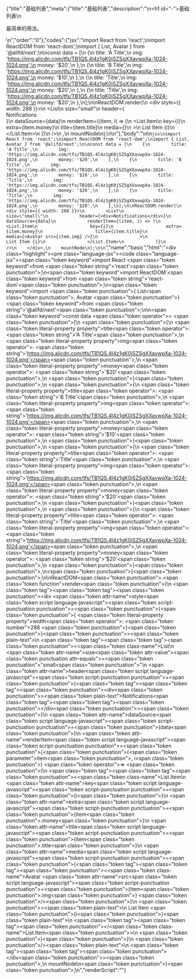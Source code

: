 {"title":"基础列表","meta":{"title":"基础列表","description":"\n<h1 id=\"-\">基础列表</h1>\n<p>最简单的用法。</p>\n","order":"0"},"codes":{"jsx":"import React from 'react';\nimport ReactDOM from 'react-dom';\nimport { List, Avatar } from '@alifd/next';\n\nconst data = [\n    {\n        title: 'A Title',\n        img: 'https://img.alicdn.com/tfs/TB1QS.4l4z1gK0jSZSgXXavwpXa-1024-1024.png',\n        money: '$20',\n    },\n    {\n        title: 'B Title',\n        img: 'https://img.alicdn.com/tfs/TB1QS.4l4z1gK0jSZSgXXavwpXa-1024-1024.png',\n        money: '$10',\n    },\n    {\n        title: 'Title',\n        img: 'https://img.alicdn.com/tfs/TB1QS.4l4z1gK0jSZSgXXavwpXa-1024-1024.png',\n        money: '$20',\n    },\n    {\n        title: 'Title',\n        img: 'https://img.alicdn.com/tfs/TB1QS.4l4z1gK0jSZSgXXavwpXa-1024-1024.png',\n        money: '$20',\n    },\n];\n\nReactDOM.render(\n    <div style={{ width: 288 }}>\n        <List\n            size=\"small\"\n            header={<div>Notifications</div>}\n            dataSource={data}\n            renderItem={(item, i) => (\n                <List.Item\n                    key={i}\n                    extra={item.money}\n                    title={item.title}\n                    media={<Avatar src={item.img} />}\n                >\n                    List Item {i}\n                </List.Item>\n            )}\n        />\n    </div>,\n    mountNode\n);\n\n"},"body":"\n\n````jsx\nimport React from 'react';\nimport ReactDOM from 'react-dom';\nimport { List, Avatar } from '@alifd/next';\n\nconst data = [\n    {\n        title: 'A Title',\n        img: 'https://img.alicdn.com/tfs/TB1QS.4l4z1gK0jSZSgXXavwpXa-1024-1024.png',\n        money: '$20',\n    },\n    {\n        title: 'B Title',\n        img: 'https://img.alicdn.com/tfs/TB1QS.4l4z1gK0jSZSgXXavwpXa-1024-1024.png',\n        money: '$10',\n    },\n    {\n        title: 'Title',\n        img: 'https://img.alicdn.com/tfs/TB1QS.4l4z1gK0jSZSgXXavwpXa-1024-1024.png',\n        money: '$20',\n    },\n    {\n        title: 'Title',\n        img: 'https://img.alicdn.com/tfs/TB1QS.4l4z1gK0jSZSgXXavwpXa-1024-1024.png',\n        money: '$20',\n    },\n];\n\nReactDOM.render(\n    <div style={{ width: 288 }}>\n        <List\n            size=\"small\"\n            header={<div>Notifications</div>}\n            dataSource={data}\n            renderItem={(item, i) => (\n                <List.Item\n                    key={i}\n                    extra={item.money}\n                    title={item.title}\n                    media={<Avatar src={item.img} />}\n                >\n                    List Item {i}\n                </List.Item>\n            )}\n        />\n    </div>,\n    mountNode\n);\n\n````","name":"basic","html":"<script>(function(){var __create = Object.create;\nvar __defProp = Object.defineProperty;\nvar __getOwnPropDesc = Object.getOwnPropertyDescriptor;\nvar __getOwnPropNames = Object.getOwnPropertyNames;\nvar __getProtoOf = Object.getPrototypeOf;\nvar __hasOwnProp = Object.prototype.hasOwnProperty;\nvar __copyProps = (to, from, except, desc) => {\n  if (from && typeof from === \"object\" || typeof from === \"function\") {\n    for (let key of __getOwnPropNames(from))\n      if (!__hasOwnProp.call(to, key) && key !== except)\n        __defProp(to, key, { get: () => from[key], enumerable: !(desc = __getOwnPropDesc(from, key)) || desc.enumerable });\n  }\n  return to;\n};\nvar __toESM = (mod, isNodeMode, target) => (target = mod != null ? __create(__getProtoOf(mod)) : {}, __copyProps(\n  // If the importer is in node compatibility mode or this is not an ESM\n  // file that has been converted to a CommonJS file using a Babel-\n  // compatible transform (i.e. \"__esModule\" has not been set), then set\n  // \"default\" to the CommonJS \"module.exports\" for node compatibility.\n  isNodeMode || !mod || !mod.__esModule ? __defProp(target, \"default\", { value: mod, enumerable: true }) : target,\n  mod\n));\nvar import_react = __toESM(require(\"react\"));\nvar import_react_dom = __toESM(require(\"react-dom\"));\nvar import_next = require(\"@alifd/next\");\nconst data = [\n  {\n    title: \"A Title\",\n    img: \"https://img.alicdn.com/tfs/TB1QS.4l4z1gK0jSZSgXXavwpXa-1024-1024.png\",\n    money: \"$20\"\n  },\n  {\n    title: \"B Title\",\n    img: \"https://img.alicdn.com/tfs/TB1QS.4l4z1gK0jSZSgXXavwpXa-1024-1024.png\",\n    money: \"$10\"\n  },\n  {\n    title: \"Title\",\n    img: \"https://img.alicdn.com/tfs/TB1QS.4l4z1gK0jSZSgXXavwpXa-1024-1024.png\",\n    money: \"$20\"\n  },\n  {\n    title: \"Title\",\n    img: \"https://img.alicdn.com/tfs/TB1QS.4l4z1gK0jSZSgXXavwpXa-1024-1024.png\",\n    money: \"$20\"\n  }\n];\nimport_react_dom.default.render(\n  /* @__PURE__ */ import_react.default.createElement(\"div\", { style: { width: 288 } }, /* @__PURE__ */ import_react.default.createElement(\n    import_next.List,\n    {\n      size: \"small\",\n      header: /* @__PURE__ */ import_react.default.createElement(\"div\", null, \"Notifications\"),\n      dataSource: data,\n      renderItem: (item, i) => /* @__PURE__ */ import_react.default.createElement(\n        import_next.List.Item,\n        {\n          key: i,\n          extra: item.money,\n          title: item.title,\n          media: /* @__PURE__ */ import_react.default.createElement(import_next.Avatar, { src: item.img })\n        },\n        \"List Item \",\n        i\n      )\n    }\n  )),\n  mountNode\n);\n})()</script><div class=\"highlight\"><pre class=\"language-jsx\"><code class=\"language-jsx\"><span class=\"token keyword\">import</span> React <span class=\"token keyword\">from</span> <span class=\"token string\">'react'</span><span class=\"token punctuation\">;</span>\n<span class=\"token keyword\">import</span> ReactDOM <span class=\"token keyword\">from</span> <span class=\"token string\">'react-dom'</span><span class=\"token punctuation\">;</span>\n<span class=\"token keyword\">import</span> <span class=\"token punctuation\">{</span> List<span class=\"token punctuation\">,</span> Avatar <span class=\"token punctuation\">}</span> <span class=\"token keyword\">from</span> <span class=\"token string\">'@alifd/next'</span><span class=\"token punctuation\">;</span>\n\n<span class=\"token keyword\">const</span> data <span class=\"token operator\">=</span> <span class=\"token punctuation\">[</span>\n    <span class=\"token punctuation\">{</span>\n        <span class=\"token literal-property property\">title</span><span class=\"token operator\">:</span> <span class=\"token string\">'A Title'</span><span class=\"token punctuation\">,</span>\n        <span class=\"token literal-property property\">img</span><span class=\"token operator\">:</span> <span class=\"token string\">'https://img.alicdn.com/tfs/TB1QS.4l4z1gK0jSZSgXXavwpXa-1024-1024.png'</span><span class=\"token punctuation\">,</span>\n        <span class=\"token literal-property property\">money</span><span class=\"token operator\">:</span> <span class=\"token string\">'$20'</span><span class=\"token punctuation\">,</span>\n    <span class=\"token punctuation\">}</span><span class=\"token punctuation\">,</span>\n    <span class=\"token punctuation\">{</span>\n        <span class=\"token literal-property property\">title</span><span class=\"token operator\">:</span> <span class=\"token string\">'B Title'</span><span class=\"token punctuation\">,</span>\n        <span class=\"token literal-property property\">img</span><span class=\"token operator\">:</span> <span class=\"token string\">'https://img.alicdn.com/tfs/TB1QS.4l4z1gK0jSZSgXXavwpXa-1024-1024.png'</span><span class=\"token punctuation\">,</span>\n        <span class=\"token literal-property property\">money</span><span class=\"token operator\">:</span> <span class=\"token string\">'$10'</span><span class=\"token punctuation\">,</span>\n    <span class=\"token punctuation\">}</span><span class=\"token punctuation\">,</span>\n    <span class=\"token punctuation\">{</span>\n        <span class=\"token literal-property property\">title</span><span class=\"token operator\">:</span> <span class=\"token string\">'Title'</span><span class=\"token punctuation\">,</span>\n        <span class=\"token literal-property property\">img</span><span class=\"token operator\">:</span> <span class=\"token string\">'https://img.alicdn.com/tfs/TB1QS.4l4z1gK0jSZSgXXavwpXa-1024-1024.png'</span><span class=\"token punctuation\">,</span>\n        <span class=\"token literal-property property\">money</span><span class=\"token operator\">:</span> <span class=\"token string\">'$20'</span><span class=\"token punctuation\">,</span>\n    <span class=\"token punctuation\">}</span><span class=\"token punctuation\">,</span>\n    <span class=\"token punctuation\">{</span>\n        <span class=\"token literal-property property\">title</span><span class=\"token operator\">:</span> <span class=\"token string\">'Title'</span><span class=\"token punctuation\">,</span>\n        <span class=\"token literal-property property\">img</span><span class=\"token operator\">:</span> <span class=\"token string\">'https://img.alicdn.com/tfs/TB1QS.4l4z1gK0jSZSgXXavwpXa-1024-1024.png'</span><span class=\"token punctuation\">,</span>\n        <span class=\"token literal-property property\">money</span><span class=\"token operator\">:</span> <span class=\"token string\">'$20'</span><span class=\"token punctuation\">,</span>\n    <span class=\"token punctuation\">}</span><span class=\"token punctuation\">,</span>\n<span class=\"token punctuation\">]</span><span class=\"token punctuation\">;</span>\n\nReactDOM<span class=\"token punctuation\">.</span><span class=\"token function\">render</span><span class=\"token punctuation\">(</span>\n    <span class=\"token tag\"><span class=\"token tag\"><span class=\"token punctuation\">&lt;</span>div</span> <span class=\"token attr-name\">style</span><span class=\"token script language-javascript\"><span class=\"token script-punctuation punctuation\">=</span><span class=\"token punctuation\">{</span><span class=\"token punctuation\">{</span> <span class=\"token literal-property property\">width</span><span class=\"token operator\">:</span> <span class=\"token number\">288</span> <span class=\"token punctuation\">}</span><span class=\"token punctuation\">}</span></span><span class=\"token punctuation\">></span></span><span class=\"token plain-text\">\n        </span><span class=\"token tag\"><span class=\"token tag\"><span class=\"token punctuation\">&lt;</span><span class=\"token class-name\">List</span></span>\n            <span class=\"token attr-name\">size</span><span class=\"token attr-value\"><span class=\"token punctuation attr-equals\">=</span><span class=\"token punctuation\">\"</span>small<span class=\"token punctuation\">\"</span></span>\n            <span class=\"token attr-name\">header</span><span class=\"token script language-javascript\"><span class=\"token script-punctuation punctuation\">=</span><span class=\"token punctuation\">{</span><span class=\"token tag\"><span class=\"token tag\"><span class=\"token punctuation\">&lt;</span>div</span><span class=\"token punctuation\">></span></span><span class=\"token plain-text\">Notifications</span><span class=\"token tag\"><span class=\"token tag\"><span class=\"token punctuation\">&lt;/</span>div</span><span class=\"token punctuation\">></span></span><span class=\"token punctuation\">}</span></span>\n            <span class=\"token attr-name\">dataSource</span><span class=\"token script language-javascript\"><span class=\"token script-punctuation punctuation\">=</span><span class=\"token punctuation\">{</span>data<span class=\"token punctuation\">}</span></span>\n            <span class=\"token attr-name\">renderItem</span><span class=\"token script language-javascript\"><span class=\"token script-punctuation punctuation\">=</span><span class=\"token punctuation\">{</span><span class=\"token punctuation\">(</span><span class=\"token parameter\">item<span class=\"token punctuation\">,</span> i</span><span class=\"token punctuation\">)</span> <span class=\"token operator\">=></span> <span class=\"token punctuation\">(</span>\n                <span class=\"token tag\"><span class=\"token tag\"><span class=\"token punctuation\">&lt;</span><span class=\"token class-name\">List.Item</span></span>\n                    <span class=\"token attr-name\">key</span><span class=\"token script language-javascript\"><span class=\"token script-punctuation punctuation\">=</span><span class=\"token punctuation\">{</span>i<span class=\"token punctuation\">}</span></span>\n                    <span class=\"token attr-name\">extra</span><span class=\"token script language-javascript\"><span class=\"token script-punctuation punctuation\">=</span><span class=\"token punctuation\">{</span>item<span class=\"token punctuation\">.</span>money<span class=\"token punctuation\">}</span></span>\n                    <span class=\"token attr-name\">title</span><span class=\"token script language-javascript\"><span class=\"token script-punctuation punctuation\">=</span><span class=\"token punctuation\">{</span>item<span class=\"token punctuation\">.</span>title<span class=\"token punctuation\">}</span></span>\n                    <span class=\"token attr-name\">media</span><span class=\"token script language-javascript\"><span class=\"token script-punctuation punctuation\">=</span><span class=\"token punctuation\">{</span><span class=\"token tag\"><span class=\"token tag\"><span class=\"token punctuation\">&lt;</span><span class=\"token class-name\">Avatar</span></span> <span class=\"token attr-name\">src</span><span class=\"token script language-javascript\"><span class=\"token script-punctuation punctuation\">=</span><span class=\"token punctuation\">{</span>item<span class=\"token punctuation\">.</span>img<span class=\"token punctuation\">}</span></span> <span class=\"token punctuation\">/></span></span><span class=\"token punctuation\">}</span></span>\n                <span class=\"token punctuation\">></span></span><span class=\"token plain-text\">\n                    List Item </span><span class=\"token punctuation\">{</span>i<span class=\"token punctuation\">}</span><span class=\"token plain-text\">\n                </span><span class=\"token tag\"><span class=\"token tag\"><span class=\"token punctuation\">&lt;/</span><span class=\"token class-name\">List.Item</span></span><span class=\"token punctuation\">></span></span>\n            <span class=\"token punctuation\">)</span><span class=\"token punctuation\">}</span></span>\n        <span class=\"token punctuation\">/></span></span><span class=\"token plain-text\">\n    </span><span class=\"token tag\"><span class=\"token tag\"><span class=\"token punctuation\">&lt;/</span>div</span><span class=\"token punctuation\">></span></span><span class=\"token punctuation\">,</span>\n    mountNode\n<span class=\"token punctuation\">)</span><span class=\"token punctuation\">;</span>\n</code></pre></div>","renderScript":"<script>(function(){var __create = Object.create;\nvar __defProp = Object.defineProperty;\nvar __getOwnPropDesc = Object.getOwnPropertyDescriptor;\nvar __getOwnPropNames = Object.getOwnPropertyNames;\nvar __getProtoOf = Object.getPrototypeOf;\nvar __hasOwnProp = Object.prototype.hasOwnProperty;\nvar __copyProps = (to, from, except, desc) => {\n  if (from && typeof from === \"object\" || typeof from === \"function\") {\n    for (let key of __getOwnPropNames(from))\n      if (!__hasOwnProp.call(to, key) && key !== except)\n        __defProp(to, key, { get: () => from[key], enumerable: !(desc = __getOwnPropDesc(from, key)) || desc.enumerable });\n  }\n  return to;\n};\nvar __toESM = (mod, isNodeMode, target) => (target = mod != null ? __create(__getProtoOf(mod)) : {}, __copyProps(\n  // If the importer is in node compatibility mode or this is not an ESM\n  // file that has been converted to a CommonJS file using a Babel-\n  // compatible transform (i.e. \"__esModule\" has not been set), then set\n  // \"default\" to the CommonJS \"module.exports\" for node compatibility.\n  isNodeMode || !mod || !mod.__esModule ? __defProp(target, \"default\", { value: mod, enumerable: true }) : target,\n  mod\n));\nvar import_react_live = require(\"react-live\");\nvar import_next = require(\"@alifd/next\");\nvar import_react = __toESM(require(\"react\"));\nvar import_react_dom = __toESM(require(\"react-dom\"));\nvar import_next2 = require(\"@alifd/next\");\nwindow.demoNames.push(\"basic\");\nwindow.basicRenderScript = function basicRenderScript2(liveDemo) {\n  var mountNode = document.getElementById(\"basic-mount\");\n  if (liveDemo === \"false\") {\n    document.getElementById(\"basic-body\").innerHTML = `<pre class=\"language-jsx\"><code class=\"language-jsx\"><span class=\"token keyword\">import</span> React <span class=\"token keyword\">from</span> <span class=\"token string\">'react'</span><span class=\"token punctuation\">;</span>\n<span class=\"token keyword\">import</span> ReactDOM <span class=\"token keyword\">from</span> <span class=\"token string\">'react-dom'</span><span class=\"token punctuation\">;</span>\n<span class=\"token keyword\">import</span> <span class=\"token punctuation\">{</span> List<span class=\"token punctuation\">,</span> Avatar <span class=\"token punctuation\">}</span> <span class=\"token keyword\">from</span> <span class=\"token string\">'@alifd/next'</span><span class=\"token punctuation\">;</span>\n\n<span class=\"token keyword\">const</span> data <span class=\"token operator\">=</span> <span class=\"token punctuation\">[</span>\n    <span class=\"token punctuation\">{</span>\n        <span class=\"token literal-property property\">title</span><span class=\"token operator\">:</span> <span class=\"token string\">'A Title'</span><span class=\"token punctuation\">,</span>\n        <span class=\"token literal-property property\">img</span><span class=\"token operator\">:</span> <span class=\"token string\">'https://img.alicdn.com/tfs/TB1QS.4l4z1gK0jSZSgXXavwpXa-1024-1024.png'</span><span class=\"token punctuation\">,</span>\n        <span class=\"token literal-property property\">money</span><span class=\"token operator\">:</span> <span class=\"token string\">'{dollar}20'</span><span class=\"token punctuation\">,</span>\n    <span class=\"token punctuation\">}</span><span class=\"token punctuation\">,</span>\n    <span class=\"token punctuation\">{</span>\n        <span class=\"token literal-property property\">title</span><span class=\"token operator\">:</span> <span class=\"token string\">'B Title'</span><span class=\"token punctuation\">,</span>\n        <span class=\"token literal-property property\">img</span><span class=\"token operator\">:</span> <span class=\"token string\">'https://img.alicdn.com/tfs/TB1QS.4l4z1gK0jSZSgXXavwpXa-1024-1024.png'</span><span class=\"token punctuation\">,</span>\n        <span class=\"token literal-property property\">money</span><span class=\"token operator\">:</span> <span class=\"token string\">'{dollar}10'</span><span class=\"token punctuation\">,</span>\n    <span class=\"token punctuation\">}</span><span class=\"token punctuation\">,</span>\n    <span class=\"token punctuation\">{</span>\n        <span class=\"token literal-property property\">title</span><span class=\"token operator\">:</span> <span class=\"token string\">'Title'</span><span class=\"token punctuation\">,</span>\n        <span class=\"token literal-property property\">img</span><span class=\"token operator\">:</span> <span class=\"token string\">'https://img.alicdn.com/tfs/TB1QS.4l4z1gK0jSZSgXXavwpXa-1024-1024.png'</span><span class=\"token punctuation\">,</span>\n        <span class=\"token literal-property property\">money</span><span class=\"token operator\">:</span> <span class=\"token string\">'{dollar}20'</span><span class=\"token punctuation\">,</span>\n    <span class=\"token punctuation\">}</span><span class=\"token punctuation\">,</span>\n    <span class=\"token punctuation\">{</span>\n        <span class=\"token literal-property property\">title</span><span class=\"token operator\">:</span> <span class=\"token string\">'Title'</span><span class=\"token punctuation\">,</span>\n        <span class=\"token literal-property property\">img</span><span class=\"token operator\">:</span> <span class=\"token string\">'https://img.alicdn.com/tfs/TB1QS.4l4z1gK0jSZSgXXavwpXa-1024-1024.png'</span><span class=\"token punctuation\">,</span>\n        <span class=\"token literal-property property\">money</span><span class=\"token operator\">:</span> <span class=\"token string\">'{dollar}20'</span><span class=\"token punctuation\">,</span>\n    <span class=\"token punctuation\">}</span><span class=\"token punctuation\">,</span>\n<span class=\"token punctuation\">]</span><span class=\"token punctuation\">;</span>\n\nReactDOM<span class=\"token punctuation\">.</span><span class=\"token function\">render</span><span class=\"token punctuation\">(</span>\n    <span class=\"token tag\"><span class=\"token tag\"><span class=\"token punctuation\">&lt;</span>div</span> <span class=\"token attr-name\">style</span><span class=\"token script language-javascript\"><span class=\"token script-punctuation punctuation\">=</span><span class=\"token punctuation\">{</span><span class=\"token punctuation\">{</span> <span class=\"token literal-property property\">width</span><span class=\"token operator\">:</span> <span class=\"token number\">288</span> <span class=\"token punctuation\">}</span><span class=\"token punctuation\">}</span></span><span class=\"token punctuation\">></span></span><span class=\"token plain-text\">\n        </span><span class=\"token tag\"><span class=\"token tag\"><span class=\"token punctuation\">&lt;</span><span class=\"token class-name\">List</span></span>\n            <span class=\"token attr-name\">size</span><span class=\"token attr-value\"><span class=\"token punctuation attr-equals\">=</span><span class=\"token punctuation\">\"</span>small<span class=\"token punctuation\">\"</span></span>\n            <span class=\"token attr-name\">header</span><span class=\"token script language-javascript\"><span class=\"token script-punctuation punctuation\">=</span><span class=\"token punctuation\">{</span><span class=\"token tag\"><span class=\"token tag\"><span class=\"token punctuation\">&lt;</span>div</span><span class=\"token punctuation\">></span></span><span class=\"token plain-text\">Notifications</span><span class=\"token tag\"><span class=\"token tag\"><span class=\"token punctuation\">&lt;/</span>div</span><span class=\"token punctuation\">></span></span><span class=\"token punctuation\">}</span></span>\n            <span class=\"token attr-name\">dataSource</span><span class=\"token script language-javascript\"><span class=\"token script-punctuation punctuation\">=</span><span class=\"token punctuation\">{</span>data<span class=\"token punctuation\">}</span></span>\n            <span class=\"token attr-name\">renderItem</span><span class=\"token script language-javascript\"><span class=\"token script-punctuation punctuation\">=</span><span class=\"token punctuation\">{</span><span class=\"token punctuation\">(</span><span class=\"token parameter\">item<span class=\"token punctuation\">,</span> i</span><span class=\"token punctuation\">)</span> <span class=\"token operator\">=></span> <span class=\"token punctuation\">(</span>\n                <span class=\"token tag\"><span class=\"token tag\"><span class=\"token punctuation\">&lt;</span><span class=\"token class-name\">List.Item</span></span>\n                    <span class=\"token attr-name\">key</span><span class=\"token script language-javascript\"><span class=\"token script-punctuation punctuation\">=</span><span class=\"token punctuation\">{</span>i<span class=\"token punctuation\">}</span></span>\n                    <span class=\"token attr-name\">extra</span><span class=\"token script language-javascript\"><span class=\"token script-punctuation punctuation\">=</span><span class=\"token punctuation\">{</span>item<span class=\"token punctuation\">.</span>money<span class=\"token punctuation\">}</span></span>\n                    <span class=\"token attr-name\">title</span><span class=\"token script language-javascript\"><span class=\"token script-punctuation punctuation\">=</span><span class=\"token punctuation\">{</span>item<span class=\"token punctuation\">.</span>title<span class=\"token punctuation\">}</span></span>\n                    <span class=\"token attr-name\">media</span><span class=\"token script language-javascript\"><span class=\"token script-punctuation punctuation\">=</span><span class=\"token punctuation\">{</span><span class=\"token tag\"><span class=\"token tag\"><span class=\"token punctuation\">&lt;</span><span class=\"token class-name\">Avatar</span></span> <span class=\"token attr-name\">src</span><span class=\"token script language-javascript\"><span class=\"token script-punctuation punctuation\">=</span><span class=\"token punctuation\">{</span>item<span class=\"token punctuation\">.</span>img<span class=\"token punctuation\">}</span></span> <span class=\"token punctuation\">/></span></span><span class=\"token punctuation\">}</span></span>\n                <span class=\"token punctuation\">></span></span><span class=\"token plain-text\">\n                    List Item </span><span class=\"token punctuation\">{</span>i<span class=\"token punctuation\">}</span><span class=\"token plain-text\">\n                </span><span class=\"token tag\"><span class=\"token tag\"><span class=\"token punctuation\">&lt;/</span><span class=\"token class-name\">List.Item</span></span><span class=\"token punctuation\">></span></span>\n            <span class=\"token punctuation\">)</span><span class=\"token punctuation\">}</span></span>\n        <span class=\"token punctuation\">/></span></span><span class=\"token plain-text\">\n    </span><span class=\"token tag\"><span class=\"token tag\"><span class=\"token punctuation\">&lt;/</span>div</span><span class=\"token punctuation\">></span></span><span class=\"token punctuation\">,</span>\n    mountNode\n<span class=\"token punctuation\">)</span><span class=\"token punctuation\">;</span>\n\n</code></pre>\n`.replace(/{backquote}/g, \"`\").replace(/{dollar}/g, \"$\");\n    const data = [\n      {\n        title: \"A Title\",\n        img: \"https://img.alicdn.com/tfs/TB1QS.4l4z1gK0jSZSgXXavwpXa-1024-1024.png\",\n        money: \"$20\"\n      },\n      {\n        title: \"B Title\",\n        img: \"https://img.alicdn.com/tfs/TB1QS.4l4z1gK0jSZSgXXavwpXa-1024-1024.png\",\n        money: \"$10\"\n      },\n      {\n        title: \"Title\",\n        img: \"https://img.alicdn.com/tfs/TB1QS.4l4z1gK0jSZSgXXavwpXa-1024-1024.png\",\n        money: \"$20\"\n      },\n      {\n        title: \"Title\",\n        img: \"https://img.alicdn.com/tfs/TB1QS.4l4z1gK0jSZSgXXavwpXa-1024-1024.png\",\n        money: \"$20\"\n      }\n    ];\n    import_react_dom.default.render(\n      /* @__PURE__ */ import_react.default.createElement(\"div\", { style: { width: 288 } }, /* @__PURE__ */ import_react.default.createElement(\n        import_next2.List,\n        {\n          size: \"small\",\n          header: /* @__PURE__ */ import_react.default.createElement(\"div\", null, \"Notifications\"),\n          dataSource: data,\n          renderItem: (item, i) => /* @__PURE__ */ import_react.default.createElement(\n            import_next2.List.Item,\n            {\n              key: i,\n              extra: item.money,\n              title: item.title,\n              media: /* @__PURE__ */ import_react.default.createElement(import_next2.Avatar, { src: item.img })\n            },\n            \"List Item \",\n            i\n          )\n        }\n      )),\n      mountNode\n    );\n    return;\n  }\n  const basicLiveScript = `const data = [\n  {\n    title: \"A Title\",\n    img: \"https://img.alicdn.com/tfs/TB1QS.4l4z1gK0jSZSgXXavwpXa-1024-1024.png\",\n    money: \"$20\"\n  },\n  {\n    title: \"B Title\",\n    img: \"https://img.alicdn.com/tfs/TB1QS.4l4z1gK0jSZSgXXavwpXa-1024-1024.png\",\n    money: \"$10\"\n  },\n  {\n    title: \"Title\",\n    img: \"https://img.alicdn.com/tfs/TB1QS.4l4z1gK0jSZSgXXavwpXa-1024-1024.png\",\n    money: \"$20\"\n  },\n  {\n    title: \"Title\",\n    img: \"https://img.alicdn.com/tfs/TB1QS.4l4z1gK0jSZSgXXavwpXa-1024-1024.png\",\n    money: \"$20\"\n  }\n];\nReactDOM.render(\n  /* @__PURE__ */ React.createElement(\"div\", { style: { width: 288 } }, /* @__PURE__ */ React.createElement(\n    List,\n    {\n      size: \"small\",\n      header: /* @__PURE__ */ React.createElement(\"div\", null, \"Notifications\"),\n      dataSource: data,\n      renderItem: (item, i) => /* @__PURE__ */ React.createElement(\n        List.Item,\n        {\n          key: i,\n          extra: item.money,\n          title: item.title,\n          media: /* @__PURE__ */ React.createElement(Avatar, { src: item.img })\n        },\n        \"List Item \",\n        i\n      )\n    }\n  )),\n  mountNode\n);`;\n  const emptyTheme = {\n    plain: {},\n    styles: [\n      {\n        types: [],\n        styles: {}\n      }\n    ]\n  };\n  function renderAfter() {\n    import_react_dom.default.render(\n      /* @__PURE__ */ import_react.default.createElement(\n        import_next.Balloon.Tooltip,\n        {\n          align: \"t\",\n          style: { maxWidth: 320 },\n          trigger: /* @__PURE__ */ import_react.default.createElement(\n            \"div\",\n            {\n              dangerouslySetInnerHTML: {\n                __html: `<pre class=\"language-jsx\"><code class=\"language-jsx\"><span class=\"token keyword\">import</span> React <span class=\"token keyword\">from</span> <span class=\"token string\">'react'</span><span class=\"token punctuation\">;</span>\n<span class=\"token keyword\">import</span> ReactDOM <span class=\"token keyword\">from</span> <span class=\"token string\">'react-dom'</span><span class=\"token punctuation\">;</span>\n<span class=\"token keyword\">import</span> <span class=\"token punctuation\">{</span> List<span class=\"token punctuation\">,</span> Avatar <span class=\"token punctuation\">}</span> <span class=\"token keyword\">from</span> <span class=\"token string\">'@alifd/next'</span><span class=\"token punctuation\">;</span>\n</code></pre>\n`\n              }\n            }\n          )\n        },\n        \"\\u7F16\\u8F91\\u6A21\\u5F0F\\u6682\\u4E0D\\u652F\\u6301\\u4FEE\\u6539\\u4F9D\\u8D56\\u5F15\\u5165\"\n      ),\n      document.getElementById(\"basic-live-import\")\n    );\n  }\n  class LiveRenderer extends import_react.default.Component {\n    constructor(props) {\n      super(props);\n      this.onBlur = () => {\n        const time = (/* @__PURE__ */ new Date()).getTime();\n        window.top.postMessage({\n          type: \"ReactLiveEdit\",\n          from: \"demo\",\n          body: { name: \"basic\", component: \"List\", time }\n        }, \"*\");\n      };\n    }\n    componentDidMount() {\n      renderAfter();\n    }\n    render() {\n      return /* @__PURE__ */ import_react.default.createElement(\n        import_react_live.LiveProvider,\n        {\n          code: basicLiveScript,\n          scope: { React: import_react.default, ReactDOM: import_react_dom.default, List: import_next2.List, Avatar: import_next2.Avatar, mountNode },\n          noInline: true\n        },\n        /* @__PURE__ */ import_react.default.createElement(\"div\", { id: \"basic-live-editor\" }, /* @__PURE__ */ import_react.default.createElement(import_react_live.LiveError, { id: \"basic-live-error\", className: \"react-live-error\" }), /* @__PURE__ */ import_react.default.createElement(\"div\", { id: \"basic-live-import\" }), /* @__PURE__ */ import_react.default.createElement(\"div\", { id: \"basic-live-body\", className: \"react-live-body\" }, /* @__PURE__ */ import_react.default.createElement(import_react_live.LiveEditor, { theme: emptyTheme, onBlur: this.onBlur })), /* @__PURE__ */ import_react.default.createElement(\"div\", { id: \"basic-live-css\" })),\n        /* @__PURE__ */ import_react.default.createElement(import_react_live.LivePreview, null)\n      );\n    }\n  }\n  import_react_dom.default.render(/* @__PURE__ */ import_react.default.createElement(LiveRenderer, null), document.getElementById(\"basic-body\"));\n  return;\n};\nwindow.renderFuncs.push(basicRenderScript);\nfunction onRiddleOrCodePenClick(type) {\n  const time = (/* @__PURE__ */ new Date()).getTime();\n  window.top.postMessage({\n    type: \"RiddleOrCodePenClick\",\n    from: \"demo\",\n    body: { name: \"basic\", component: \"List\", type, time }\n  }, \"*\");\n}\nimport_react_dom.default.render(\n  /* @__PURE__ */ import_react.default.createElement(\n    import_next.Balloon.Tooltip,\n    {\n      align: \"b\",\n      style: { maxWidth: 400 },\n      trigger: /* @__PURE__ */ import_react.default.createElement(\"span\", { role: \"img\", className: \"op-icon\", onClick: () => onRiddleOrCodePenClick(\"O2\") }, /* @__PURE__ */ import_react.default.createElement(\"svg\", { viewBox: \"0 0 18 18\", version: \"1.1\" }, /* @__PURE__ */ import_react.default.createElement(\"g\", { id: \"\\u9875\\u9762-1\", stroke: \"none\", \"stroke-width\": \"1\", fill: \"none\", \"fill-rule\": \"evenodd\", \"stroke-opacity\": \"0.45\" }, /* @__PURE__ */ import_react.default.createElement(\"g\", { id: \"\\u7F16\\u7EC4-16\", transform: \"translate(1.000000, 1.031385)\", \"fill-rule\": \"nonzero\", stroke: \"#000000\", \"stroke-width\": \"1\" }, /* @__PURE__ */ import_react.default.createElement(\"path\", { d: \"M7.99320628,15.9864125 C3.58572657,15.9864125 2.27373675e-13,12.400686 2.27373675e-13,7.99320627 C2.27373675e-13,3.58572655 3.58572657,-1.70530257e-13 7.99320628,-1.70530257e-13 C12.400686,-1.70530257e-13 15.9864126,3.58572655 15.9864126,7.99320627 C15.9864126,8.42039157 15.6400618,8.76674238 15.2128765,8.76674238 C14.7856912,8.76674238 14.4393404,8.42039157 14.4393404,7.99320627 C14.4393404,4.43880793 11.5476691,1.54707218 7.99320628,1.54707218 C4.43874348,1.54707218 1.54707218,4.43880793 1.54707218,7.99320627 C1.54707218,11.5476691 4.43874348,14.4393404 7.99320628,14.4393404 C8.43115662,14.4393404 8.86852684,14.3952488 9.29313367,14.3084194 C9.7112944,14.2223635 10.1204305,14.492521 10.2060352,14.9110685 C10.2917043,15.3296804 10.0218692,15.7383653 9.60338611,15.82397 C9.07686588,15.9317494 8.53513277,15.9864125 7.99320628,15.9864125\", id: \"path-2\" }), /* @__PURE__ */ import_react.default.createElement(\"path\", { d: \"M14.8745616,14.4162764 C15.3159789,14.440487 15.5487088,14.6453304 15.5721741,15.0302087 C15.5487088,15.4398955 15.3394443,15.6441411 14.9442844,15.6441411 L11.9445701,15.6441411 C11.5025757,15.6441411 11.2817709,15.4398955 11.2817709,15.0302087 C11.2584018,14.9100526 11.3166804,14.7536303 11.4562221,14.5606432 C11.6420213,14.3439436 11.8279166,14.127244 12.0142928,13.9105444 C12.7817242,13.0680563 13.339795,12.369935 13.6886012,11.8156822 C13.8978657,11.5267494 14.002498,11.2378167 14.002498,10.9488839 C13.9556635,10.5154847 13.746399,10.2751724 13.3746083,10.226552 C13.0024329,10.226552 12.7347936,10.5036285 12.5724598,11.0572835 C12.432918,11.5148932 12.2350015,11.7315928 11.9793834,11.7073822 C11.537389,11.7073822 11.3167766,11.4906827 11.3167766,11.0572835 C11.4176783,9.98807895 11.9602374,9.32514076 12.9424518,9.05442834 C13.5415272,8.88931453 14.2250594,9.11615024 14.4346419,9.22243967 C15.0292798,9.52400928 15.3502647,10.075465 15.3976267,10.8766507 C15.3976267,11.5510596 14.8744655,12.5019474 13.8280468,13.7300113 C13.5489633,14.0674648 13.3625871,14.2960206 13.2698799,14.4162764 L14.8745616,14.4162764 Z\", id: \"path-7\" })))))\n    },\n    /* @__PURE__ */ import_react.default.createElement(\"span\", null, \"\\u5728O2\\u4E2D\\u6253\\u5F00\")\n  ),\n  document.getElementById(\"basic-O2\")\n);\nimport_react_dom.default.render(\n  /* @__PURE__ */ import_react.default.createElement(\n    import_next.Balloon.Tooltip,\n    {\n      align: \"b\",\n      style: { maxWidth: 400 },\n      trigger: /* @__PURE__ */ import_react.default.createElement(\"span\", { role: \"img\", className: \"op-icon\", onClick: () => onRiddleOrCodePenClick(\"CodePen\") }, /* @__PURE__ */ import_react.default.createElement(\"svg\", { viewBox: \"0 0 20 20\", fill: \"currentColor\" }, /* @__PURE__ */ import_react.default.createElement(\n        \"path\",\n        {\n          d: \"M17.7207447,7.0537234 L10.2739362,2.0893617 C10.0952128,1.97021277 9.86223404,1.97021277 9.68404255,2.0893617 L2.23723404,7.0537234 C2.0893617,7.15212766 2.00053191,7.31861702 2.00053191,7.4962766 L2.00053191,12.4606383 C2.00053191,12.6382979 2.0893617,12.8047872 2.23723404,12.9031915 L9.68404255,17.8675532 C9.77340426,17.9271277 9.87606383,17.9569149 9.97925532,17.9569149 C10.0824468,17.9569149 10.1851064,17.9271277 10.2744681,17.8675532 L17.7212766,12.9031915 C17.8691489,12.8047872 17.9579787,12.6382979 17.9579787,12.4606383 L17.9579787,7.4962766 C17.9579787,7.31861702 17.8691489,7.15212766 17.7212766,7.0537234 L17.7207447,7.0537234 Z M9.9787234,11.8218085 L7.2143617,9.9787234 L9.9787234,8.1356383 L12.7430851,9.9787234 L9.9787234,11.8218085 Z M10.5106383,7.21170213 L10.5106383,3.52553191 L16.4664894,7.4962766 L13.7021277,9.3393617 L10.5106383,7.21170213 Z M9.44680851,7.21170213 L6.25531915,9.3393617 L3.49095745,7.4962766 L9.44680851,3.52553191 L9.44680851,7.21170213 Z M5.2962766,9.9787234 L3.06382979,11.4670213 L3.06382979,8.49042553 L5.2962766,9.9787234 Z M6.25531915,10.6180851 L9.44680851,12.7457447 L9.44680851,16.4319149 L3.49095745,12.4611702 L6.25531915,10.6180851 Z M10.5106383,12.7457447 L13.7021277,10.6180851 L16.4664894,12.4611702 L10.5106383,16.4319149 L10.5106383,12.7457447 Z M14.6611702,9.9787234 L16.893617,8.49042553 L16.893617,11.4670213 L14.6611702,9.9787234 Z\"\n        }\n      )))\n    },\n    /* @__PURE__ */ import_react.default.createElement(\"span\", null, \"\\u5728CodePen\\u4E2D\\u6253\\u5F00\")\n  ),\n  document.getElementById(\"basic-CodePen\")\n);\nimport_react_dom.default.render(\n  /* @__PURE__ */ import_react.default.createElement(\n    import_next.Balloon.Tooltip,\n    {\n      align: \"b\",\n      style: { maxWidth: 400 },\n      trigger: /* @__PURE__ */ import_react.default.createElement(\"span\", { role: \"img\", className: \"op-icon\", onClick: () => onRiddleOrCodePenClick(\"Riddle\") }, /* @__PURE__ */ import_react.default.createElement(\"svg\", { viewBox: \"0 0 20 20\", fill: \"currentColor\" }, /* @__PURE__ */ import_react.default.createElement(\n        \"path\",\n        {\n          d: \"M12.0135981,2 C14.9585189,2 17.345849,4.38716704 17.345849,7.33333333 C17.345849,9.38478693 16.1882418,11.1657179 14.4903288,12.0578577 L17.2084049,16.7658872 C17.2378708,16.8169235 17.2591949,16.8704263 17.2727803,16.9248914 C17.3474476,17.0262914 17.3916465,17.1520943 17.3916465,17.2882205 C17.3916465,17.628088 17.1161295,17.9036051 16.7762619,17.9036051 L2.81174505,17.9048498 C2.75007855,17.9255976 2.68404472,17.9368421 2.61538462,17.9368421 C2.27551708,17.9368421 2,17.661325 2,17.3214575 L2,4.90050552 C2,4.44767651 2.36696407,4.08058607 2.8201909,4.08058607 L2.8201909,4.08058607 L4.598,4.08 L4.59829061,3.64037695 C4.59829061,2.78210363 5.25867561,2.07778272 6.09736436,2.00602116 L6.23871411,2 Z M11.9839597,3.23076923 L6.23745245,3.23076923 C6.01143198,3.23076923 5.82905984,3.41419855 5.82905984,3.64047008 L5.82905984,3.64047008 L5.829,4.08 L11.5615101,4.08058607 C13.3089935,4.08058607 14.7370181,5.4476011 14.8334247,7.17082808 L14.8386124,7.35677655 C14.8386124,9.16616658 13.3721154,10.632967 11.5615101,10.632967 L11.5615101,10.632967 L10.299,10.632 L12.6155561,14.6429723 C12.7020335,14.7927556 12.7183875,14.9637818 12.6748043,15.1180362 C12.6779184,15.1342067 12.6786336,15.1513556 12.6786336,15.1686715 C12.6786336,15.508539 12.4031165,15.7840561 12.063249,15.7840561 L5.39477011,15.7840561 C5.33908357,15.7840561 5.28512459,15.7766596 5.23382202,15.7627953 L5.21367522,15.7639098 L5.21367522,15.7639098 C4.87380768,15.7639098 4.59829061,15.4883927 4.59829061,15.1485252 L4.598,5.323 L3.23076923,5.32307709 L3.23,16.672 L15.733,16.672 L13.0769083,12.0713449 C12.9069827,11.7770252 13.0078241,11.40068 13.3021438,11.2307544 C13.3538063,11.200927 13.4079962,11.1794424 13.4631533,11.1658825 C14.9972153,10.5673738 16.0854701,9.07745387 16.0854701,7.33333333 C16.0854701,5.06705157 14.2491614,3.23076923 11.9839597,3.23076923 L11.9839597,3.23076923 Z M11.7212434,5.32867389 L11.5688942,5.32307709 L5.829,5.323 L5.82905984,11.0261966 C5.82905984,11.0464748 5.83052125,11.0664018 5.83334393,11.0858783 L5.84579569,11.1428571 L5.829,11.142 L5.829,14.553 L11.142,14.553 L8.71393544,10.3467056 C8.54400168,10.0523717 8.64484792,9.67600839 8.93918185,9.50607462 C9.01663814,9.46135521 9.09977514,9.43538787 9.18333591,9.42676402 L9.18350929,9.40512829 L11.5688942,9.40512829 C12.6982428,9.40512829 13.6102561,8.49132999 13.6102561,7.36410269 C13.6102561,6.23662753 12.6963072,5.32307709 11.5688942,5.32307709 Z\"\n        }\n      )))\n    },\n    /* @__PURE__ */ import_react.default.createElement(\"span\", null, \"\\u5728Riddle\\u4E2D\\u6253\\u5F00\")\n  ),\n  document.getElementById(\"basic-Riddle\")\n);\nimport_react_dom.default.render(\n  /* @__PURE__ */ import_react.default.createElement(\n    import_next.Balloon.Tooltip,\n    {\n      align: \"b\",\n      style: { maxWidth: 320 },\n      trigger: /* @__PURE__ */ import_react.default.createElement(\"span\", { className: \"code-box-code-action\", onClick: () => {\n        import_next.Message.success(\"\\u590D\\u5236\\u6210\\u529F\");\n      } }, /* @__PURE__ */ import_react.default.createElement(\"svg\", { viewBox: \"0 0 20 20\", focusable: \"false\", \"data-icon\": \"snippets\", width: \"20px\", height: \"20px\", fill: \"currentColor\", \"aria-hidden\": \"true\" }, /* @__PURE__ */ import_react.default.createElement(\"path\", { d: \"M15,5 L15,18 L2,18 L2,5 L15,5 Z M14,6 L3,6 L3,17 L14,17 L14,6 Z M18,2 L18,15 L16,15 L16,13.999 L17,14 L17,3 L6,3 L6,4 L5,4 L5,2 L18,2 Z M9,8 L9,11 L12,11 L12,12 L9,12 L9,15 L8,15 L8,12 L5,12 L5,11 L8,11 L8,8 L9,8 Z\" })))\n    },\n    /* @__PURE__ */ import_react.default.createElement(\"span\", null, \"\\u590D\\u5236\\u4EE3\\u7801\")\n  ),\n  document.getElementById(\"basic-copy-btn\")\n);\nimport_react_dom.default.render(/* @__PURE__ */ import_react.default.createElement(import_react.default.Fragment, null, /* @__PURE__ */ import_react.default.createElement(\n  import_next.Balloon.Tooltip,\n  {\n    align: \"b\",\n    style: { maxWidth: 400 },\n    trigger: /* @__PURE__ */ import_react.default.createElement(\"span\", { id: \"basic-icon-show\", className: \"code-box-code-action code-expand-icon-show\" }, /* @__PURE__ */ import_react.default.createElement(\"svg\", { alt: \"expand code\", width: \"20px\", height: \"20px\", viewBox: \"0 0 20 20\", fill: \"currentColor\" }, /* @__PURE__ */ import_react.default.createElement(\n      \"path\",\n      {\n        d: \"M14.4307124,13.5667899 L15.1349452,14.276759 L10.7473676,18.6288871 L6.42783259,14.2738791 L7.13782502,13.5696698 L10.7530744,17.2147744 L14.4307124,13.5667899 Z M4.79130753,8.067524 L16.3824174,11.1733525 L16.1235984,12.1392784 L4.53248848,9.03344983 L4.79130753,8.067524 Z M10.8154102,1.57503552 L15.1349452,5.93004351 L14.4249528,6.63425282 L10.809949,2.98914817 L7.13206544,6.6371327 L6.42783259,5.92716363 L10.8154102,1.57503552 Z\",\n        transform: \"translate(10.457453, 10.101961) rotate(90.000000) translate(-10.457453, -10.101961) \"\n      }\n    )))\n  },\n  /* @__PURE__ */ import_react.default.createElement(\"span\", null, \"\\u5C55\\u5F00\\u4EE3\\u7801\", /* @__PURE__ */ import_react.default.createElement(\"br\", null), /* @__PURE__ */ import_react.default.createElement(\"br\", null), \"\\u5C0F\\u63D0\\u793A: \", /* @__PURE__ */ import_react.default.createElement(\"br\", null), /* @__PURE__ */ import_react.default.createElement(\"br\", null), \" 1. \\u70B9\\u51FB\\u4E00\\u4E0B\\u4EE3\\u7801\\uFF0C\\u8BD5\\u4E00\\u8BD5\\u5728\\u7EBF\\u7F16\\u8F91\\u9884\\u89C8\\u5427\\uFF01 \", /* @__PURE__ */ import_react.default.createElement(\"br\", null), /* @__PURE__ */ import_react.default.createElement(\"br\", null), \"2. \\u9875\\u9762\\u53F3\\u4E0A\\u65B9 \\u6709 \", /* @__PURE__ */ import_react.default.createElement(\"strong\", null, \"\\u5168\\u5C40\\u4EE3\\u7801\\u5C55\\u5F00\"), \" \\u53CA \", /* @__PURE__ */ import_react.default.createElement(\"strong\", null, \"\\u5F00\\u542F\\u5728\\u7EBF\\u7F16\\u8F91\"), \" \\u6A21\\u5F0F\\u54DF\\uFF5E\")\n), /* @__PURE__ */ import_react.default.createElement(\n  import_next.Balloon.Tooltip,\n  {\n    align: \"b\",\n    style: { maxWidth: 400 },\n    trigger: /* @__PURE__ */ import_react.default.createElement(\"span\", { id: \"basic-icon-hide\", className: \"code-box-code-action code-expand-icon-hide\", style: { display: \"none\" } }, /* @__PURE__ */ import_react.default.createElement(\"svg\", { alt: \"expand code\", width: \"20px\", height: \"20px\", viewBox: \"0 0 20 20\", style: { fill: \"#3B9AFF\" } }, /* @__PURE__ */ import_react.default.createElement(\n      \"path\",\n      {\n        d: \"M14.4307124,13.5667899 L15.1349452,14.276759 L10.7473676,18.6288871 L6.42783259,14.2738791 L7.13782502,13.5696698 L10.7530744,17.2147744 L14.4307124,13.5667899 Z M4.79130753,8.067524 L16.3824174,11.1733525 L16.1235984,12.1392784 L4.53248848,9.03344983 L4.79130753,8.067524 Z M10.8154102,1.57503552 L15.1349452,5.93004351 L14.4249528,6.63425282 L10.809949,2.98914817 L7.13206544,6.6371327 L6.42783259,5.92716363 L10.8154102,1.57503552 Z\",\n        transform: \"translate(10.457453, 10.101961) rotate(90.000000) translate(-10.457453, -10.101961) \"\n      }\n    )))\n  },\n  /* @__PURE__ */ import_react.default.createElement(\"span\", null, \"\\u6536\\u8D77\\u4EE3\\u7801\", /* @__PURE__ */ import_react.default.createElement(\"br\", null), /* @__PURE__ */ import_react.default.createElement(\"br\", null), \"\\u5C0F\\u63D0\\u793A: \", /* @__PURE__ */ import_react.default.createElement(\"br\", null), /* @__PURE__ */ import_react.default.createElement(\"br\", null), \" 1. \\u70B9\\u51FB\\u4E00\\u4E0B\\u4EE3\\u7801\\uFF0C\\u8BD5\\u4E00\\u8BD5\\u5728\\u7EBF\\u7F16\\u8F91\\u9884\\u89C8\\u5427\\uFF01 \", /* @__PURE__ */ import_react.default.createElement(\"br\", null), /* @__PURE__ */ import_react.default.createElement(\"br\", null), \"2. \\u9875\\u9762\\u53F3\\u4E0A\\u65B9 \\u6709 \", /* @__PURE__ */ import_react.default.createElement(\"strong\", null, \"\\u5168\\u5C40\\u4EE3\\u7801\\u5C55\\u5F00\"), \" \\u53CA \", /* @__PURE__ */ import_react.default.createElement(\"strong\", null, \"\\u5F00\\u542F\\u5728\\u7EBF\\u7F16\\u8F91\"), \" \\u6A21\\u5F0F\\u54DF\\uFF5E\")\n)), document.getElementById(\"basic-fold-code\"));\n})()</script>"}